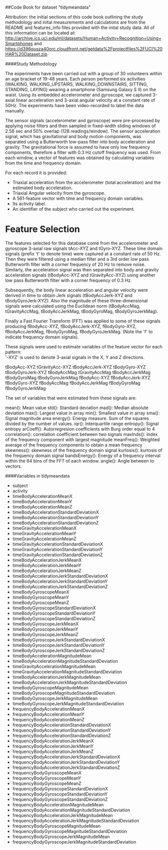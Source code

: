 ##Code Book for dataset "tidymeandata"

Attribution: the initial sections of this code book outlining the study methodology and inital measurements and calculations are from the README and features_info files provided with the inital study data.  All of this information can be located at: http://archive.ics.uci.edu/ml/datasets/Human+Activity+Recognition+Using+Smartphones and https://d396qusza40orc.cloudfront.net/getdata%2Fprojectfiles%2FUCI%20HAR%20Dataset.zip

####Study Methodology

The experiments have been carried out with a group of 30 volunteers within an age bracket of 19-48 years. Each person performed six activities (WALKING, WALKING_UPSTAIRS, WALKING_DOWNSTAIRS, SITTING, STANDING, LAYING) wearing a smartphone (Samsung Galaxy S II) on the waist. Using its embedded accelerometer and gyroscope, we captured 3-axial linear acceleration and 3-axial angular velocity at a constant rate of 50Hz. The experiments have been video-recorded to label the data manually.

The sensor signals (accelerometer and gyroscope) were pre-processed by applying noise filters and then sampled in fixed-width sliding windows of 2.56 sec and 50% overlap (128 readings/window). The sensor acceleration signal, which has gravitational and body motion components, was separated using a Butterworth low-pass filter into body acceleration and gravity. The gravitational force is assumed to have only low frequency components, therefore a filter with 0.3 Hz cutoff frequency was used. From each window, a vector of features was obtained by calculating variables from the time and frequency domain.

For each record it is provided:
* Triaxial acceleration from the accelerometer (total acceleration) and the estimated body acceleration.
* Triaxial Angular velocity from the gyroscope. 
* A 561-feature vector with time and frequency domain variables. 
* Its activity label. 
* An identifier of the subject who carried out the experiment.




Feature Selection 
=================

The features selected for this database come from the accelerometer and gyroscope 3-axial raw signals tAcc-XYZ and tGyro-XYZ. These time domain signals (prefix 't' to denote time) were captured at a constant rate of 50 Hz. Then they were filtered using a median filter and a 3rd order low pass Butterworth filter with a corner frequency of 20 Hz to remove noise. Similarly, the acceleration signal was then separated into body and gravity acceleration signals (tBodyAcc-XYZ and tGravityAcc-XYZ) using another low pass Butterworth filter with a corner frequency of 0.3 Hz. 

Subsequently, the body linear acceleration and angular velocity were derived in time to obtain Jerk signals (tBodyAccJerk-XYZ and tBodyGyroJerk-XYZ). Also the magnitude of these three-dimensional signals were calculated using the Euclidean norm (tBodyAccMag, tGravityAccMag, tBodyAccJerkMag, tBodyGyroMag, tBodyGyroJerkMag). 

Finally a Fast Fourier Transform (FFT) was applied to some of these signals producing fBodyAcc-XYZ, fBodyAccJerk-XYZ, fBodyGyro-XYZ, fBodyAccJerkMag, fBodyGyroMag, fBodyGyroJerkMag. (Note the 'f' to indicate frequency domain signals). 

These signals were used to estimate variables of the feature vector for each pattern:  
'-XYZ' is used to denote 3-axial signals in the X, Y and Z directions.

tBodyAcc-XYZ
tGravityAcc-XYZ
tBodyAccJerk-XYZ
tBodyGyro-XYZ
tBodyGyroJerk-XYZ
tBodyAccMag
tGravityAccMag
tBodyAccJerkMag
tBodyGyroMag
tBodyGyroJerkMag
fBodyAcc-XYZ
fBodyAccJerk-XYZ
fBodyGyro-XYZ
fBodyAccMag
fBodyAccJerkMag
fBodyGyroMag
fBodyGyroJerkMag

The set of variables that were estimated from these signals are: 

mean(): Mean value
std(): Standard deviation
mad(): Median absolute deviation 
max(): Largest value in array
min(): Smallest value in array
sma(): Signal magnitude area
energy(): Energy measure. Sum of the squares divided by the number of values. 
iqr(): Interquartile range 
entropy(): Signal entropy
arCoeff(): Autorregresion coefficients with Burg order equal to 4
correlation(): correlation coefficient between two signals
maxInds(): index of the frequency component with largest magnitude
meanFreq(): Weighted average of the frequency components to obtain a mean frequency
skewness(): skewness of the frequency domain signal 
kurtosis(): kurtosis of the frequency domain signal 
bandsEnergy(): Energy of a frequency interval within the 64 bins of the FFT of each window.
angle(): Angle between to vectors.

####Variables in tidymeandata

* subject
* activity
* timeBodyAccelerationMeanX
* timeBodyAccelerationMeanY
* timeBodyAccelerationMeanZ
* timeBodyAccelerationStandardDeviationX
* timeBodyAccelerationStandardDeviationY
* timeBodyAccelerationStandardDeviationZ
* timeGravityAccelerationMeanX
* timeGravityAccelerationMeanY
* timeGravityAccelerationMeanZ
* timeGravityAccelerationStandardDeviationX
* timeGravityAccelerationStandardDeviationY
* timeGravityAccelerationStandardDeviationZ
* timeBodyAccelerationJerkMeanX
* timeBodyAccelerationJerkMeanY
* timeBodyAccelerationJerkMeanZ
* timeBodyAccelerationJerkStandardDeviationX
* timeBodyAccelerationJerkStandardDeviationY
* timeBodyAccelerationJerkStandardDeviationZ
* timeBodyGyroscopeMeanX
* timeBodyGyroscopeMeanY
* timeBodyGyroscopeMeanZ
* timeBodyGyroscopeStandardDeviationX
* timeBodyGyroscopeStandardDeviationY
* timeBodyGyroscopeStandardDeviationZ
* timeBodyGyroscopeJerkMeanX
* timeBodyGyroscopeJerkMeanY
* timeBodyGyroscopeJerkMeanZ
* timeBodyGyroscopeJerkStandardDeviationX
* timeBodyGyroscopeJerkStandardDeviationY
* timeBodyGyroscopeJerkStandardDeviationZ
* timeBodyAccelerationMagnitudeMean
* timeBodyAccelerationMagnitudeStandardDeviation
* timeGravityAccelerationMagnitudeMean
* timeGravityAccelerationMagnitudeStandardDeviation
* timeBodyAccelerationJerkMagnitudeMean
* timeBodyAccelerationJerkMagnitudeStandardDeviation
* timeBodyGyroscopeMagnitudeMean
* timeBodyGyroscopeMagnitudeStandardDeviation
* timeBodyGyroscopeJerkMagnitudeMean
* timeBodyGyroscopeJerkMagnitudeStandardDeviation
* frequencyBodyAccelerationMeanX
* frequencyBodyAccelerationMeanY
* frequencyBodyAccelerationMeanZ
* frequencyBodyAccelerationStandardDeviationX
* frequencyBodyAccelerationStandardDeviationY
* frequencyBodyAccelerationStandardDeviationZ
* frequencyBodyAccelerationJerkMeanX
* frequencyBodyAccelerationJerkMeanY
* frequencyBodyAccelerationJerkMeanZ
* frequencyBodyAccelerationJerkStandardDeviationX
* frequencyBodyAccelerationJerkStandardDeviationY
* frequencyBodyAccelerationJerkStandardDeviationZ
* frequencyBodyGyroscopeMeanX
* frequencyBodyGyroscopeMeanY
* frequencyBodyGyroscopeMeanZ
* frequencyBodyGyroscopeStandardDeviationX
* frequencyBodyGyroscopeStandardDeviationY
* frequencyBodyGyroscopeStandardDeviationZ
* frequencyBodyAccelerationMagnitudeMean
* frequencyBodyAccelerationMagnitudeStandardDeviation
* frequencyBodyAccelerationJerkMagnitudeMean
* frequencyBodyAccelerationJerkMagnitudeStandardDeviation
* frequencyBodyGyroscopeMagnitudeMean
* frequencyBodyGyroscopeMagnitudeStandardDeviation
* frequencyBodyGyroscopeJerkMagnitudeMean
* frequencyBodyGyroscopeJerkMagnitudeStandardDeviation
